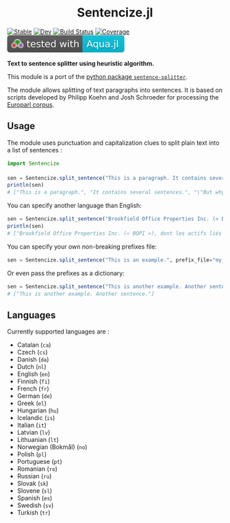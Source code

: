 <h1 align="center">Sentencize.jl</h1>

[![Stable](https://img.shields.io/badge/docs-stable-blue.svg)](https://astariul.github.io/Sentencize.jl/stable/) [![Dev](https://img.shields.io/badge/docs-dev-blue.svg)](https://astariul.github.io/Sentencize.jl/dev/) [![Build Status](https://github.com/astariul/Sentencize.jl/actions/workflows/CI.yml/badge.svg?branch=main)](https://github.com/astariul/Sentencize.jl/actions/workflows/CI.yml?query=branch%3Amain) [![Coverage](https://codecov.io/gh/astariul/Sentencize.jl/branch/main/graph/badge.svg)](https://codecov.io/gh/astariul/Sentencize.jl) [![Aqua](https://raw.githubusercontent.com/JuliaTesting/Aqua.jl/master/badge.svg)](https://github.com/JuliaTesting/Aqua.jl)

**Text to sentence splitter using heuristic algorithm.**

This module is a port of the [python package `sentence-splitter`](https://github.com/berkmancenter/mediacloud-sentence-splitter).

The module allows splitting of text paragraphs into sentences. It is based on scripts developed by Philipp Koehn and Josh Schroeder for processing the [Europarl corpus](http://www.statmt.org/europarl/).

## Usage

The module uses punctuation and capitalization clues to split plain text into a list of sentences :

```julia
import Sentencize

sen = Sentencize.split_sentence("This is a paragraph. It contains several sentences. \"But why,\" you ask?")
println(sen)
# ["This is a paragraph.", "It contains several sentences.", "\"But why,\" you ask?"]
```

You can specify another language than English:

```julia
sen = Sentencize.split_sentence("Brookfield Office Properties Inc. (« BOPI »), dont les actifs liés aux immeubles directement...", lang="fr")
println(sen)
# ["Brookfield Office Properties Inc. (« BOPI »), dont les actifs liés aux immeubles directement..."]
```

You can specify your own non-breaking prefixes file:

```julia
sen = Sentencize.split_sentence("This is an example.", prefix_file="my_prefixes.txt", lang=missing)
```

Or even pass the prefixes as a dictionary:

```julia
sen = Sentencize.split_sentence("This is another example. Another sentence.", prefixes=Dict("example" => Sentencize.default))
# ["This is another example. Another sentence."]
```

## Languages

Currently supported languages are :

- Catalan (`ca`)
- Czech (`cs`)
- Danish (`da`)
- Dutch (`nl`)
- English (`en`)
- Finnish (`fi`)
- French (`fr`)
- German (`de`)
- Greek (`el`)
- Hungarian (`hu`)
- Icelandic (`is`)
- Italian (`it`)
- Latvian (`lv`)
- Lithuanian (`lt`)
- Norwegian (Bokmål) (`no`)
- Polish (`pl`)
- Portuguese (`pt`)
- Romanian (`ro`)
- Russian (`ru`)
- Slovak (`sk`)
- Slovene (`sl`)
- Spanish (`es`)
- Swedish (`sv`)
- Turkish (`tr`)

